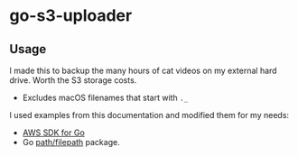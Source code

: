 # go-s3-uploader

## Usage
I made this to backup the many hours of cat videos on my external hard drive. Worth the S3 storage costs.

- Excludes macOS filenames that start with `._`

I used examples from this documentation and modified them for my needs:
* [AWS SDK for Go](https://aws.github.io/aws-sdk-go-v2/docs/sdk-utilities/s3/)
* Go [path/filepath](https://pkg.go.dev/path/filepath) package.